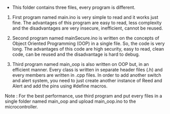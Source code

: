 * This folder contains three files, every program is different.

1. First program named main.ino is very simple to read and it works just fine. The advantages of this program are easy to read, less complexity and the disadvantages are very insecure, inefficient, cannot be reused.

2. Second program named mainSecure.ino is written on the concepts of Object Oriented Programming (OOP) in a single file. So, the code is very long. The advantages of this code are high security, easy to read, clean code, can be reused and the disadvantage is hard to debug.

3. Third program named main_oop is also written on OOP but, in an efficient manner. Every class is written in separate header files (.h) and every members are written in .cpp files. In order to add another switch and alert system, you need to just create another instance of Reed and Alert and add the pins using #define macros.

Note : For the best performance, use third program and put every files in a single folder named main_oop and upload main_oop.ino to the microcontroller.
